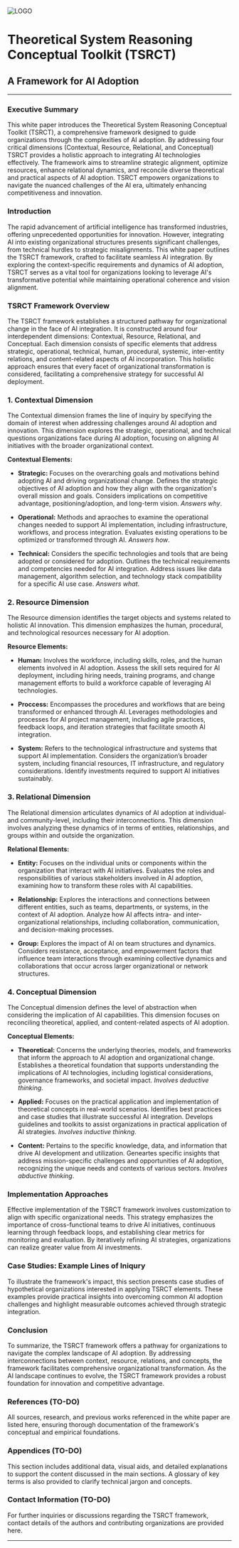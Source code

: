 ![LOGO](TSRCT_logo.png "TSRCT Logo")

# Theoretical System Reasoning Conceptual Toolkit (TSRCT) 
## A Framework for AI Adoption

---
### Executive Summary

This white paper introduces the Theoretical System Reasoning Conceptual Toolkit (TSRCT), a comprehensive framework designed to guide organizations through the complexities of AI adoption. By addressing four critical dimensions (Contextual, Resource, Relational, and Conceptual) TSRCT provides a holistic approach to integrating AI technologies effectively. The framework aims to streamline strategic alignment, optimize resources, enhance relational dynamics, and reconcile diverse theoretical and practical aspects of AI adoption. TSRCT empowers organizations to navigate the nuanced challenges of the AI era, ultimately enhancing competitiveness and innovation.

### Introduction

The rapid advancement of artificial intelligence has transformed industries, offering unprecedented opportunities for innovation. However, integrating AI into existing organizational structures presents significant challenges, from technical hurdles to strategic misalignments. This white paper outlines the TSRCT framework, crafted to facilitate seamless AI integration. By exploring the context-specific requirements and dynamics of AI adoption, TSRCT serves as a vital tool for organizations looking to leverage AI's transformative potential while maintaining operational coherence and vision alignment.

### TSRCT Framework Overview

The TSRCT framework establishes a structured pathway for organizational change in the face of AI integration. It is constructed around four interdependent dimensions: Contextual, Resource, Relational, and Conceptual. Each dimension consists of specific elements that address strategic, operational, technical, human, procedural, systemic, inter-entity relations, and content-related aspects of AI incorporation. This holistic approach ensures that every facet of organizational transformation is considered, facilitating a comprehensive strategy for successful AI deployment.

### 1. Contextual Dimension

The Contextual dimension frames the line of inquiry by specifying the domain of interest when addressing challenges around AI adoption and innovation. This dimension explores the strategic, operational, and technical questions organizations face during AI adoption, focusing on aligning AI initiatives with the broader organizational context.

**Contextual Elements:**

- **Strategic:** Focuses on the overarching goals and motivations behind adopting AI and driving organizational change. Defines the strategic objectives of AI adoption and how they align with the organization's overall mission and goals. Considers implications on competitive advantage, positioning/adoption, and long-term vision. *Answers why*.

- **Operational:** Methods and apraoches to examine the operational changes needed to support AI implementation, including infrastructure, workflows, and process integration. Evaluates existing operations to be optimized or transformed through AI. *Answers how*.

- **Technical:** Considers the specific technologies and tools that are being adopted or considered for adoption. Outlines the technical requirements and competencies needed for AI integration. Address issues like data management, algorithm selection, and technology stack compatibility for a specific AI use case. *Answers what*.

### 2. Resource Dimension

The Resource dimension identifies the target objects and systems related to holistic AI innovation. This dimension emphasizes the human, procedural, and technological resources necessary for AI adoption.

**Resource Elements:**

- **Human:** Involves the workforce, including skills, roles, and the human elements involved in AI adoption. Assess the skill sets required for AI deployment, including hiring needs, training programs, and change management efforts to build a workforce capable of leveraging AI technologies.

- **Proccess:** Encompasses the procedures and workflows that are being transformed or enhanced through AI. Leverages methodologies and processes for AI project management, including agile practices, feedback loops, and iteration strategies that facilitate smooth AI integration.

- **System:** Refers to the technological infrastructure and systems that support AI implementation. Considers the organization’s broader system, including financial resources, IT infrastructure, and regulatory considerations. Identify investments required to support AI initiatives sustainably.

### 3. Relational Dimension

The Relational dimension articulates dynamics of AI adoption at individual- and community-level, including their interconnections. This dimension involves analyzing these dynamics of in terms of entities, relationships, and groups within and outside the organization.

**Relational Elements:**

- **Entity:** Focuses on the individual units or components within the organization that interact with AI initiatives. Evaluates the roles and responsibilities of various stakeholders involved in AI adoption, examining how to transform these roles with AI capabilities.

- **Relationship:** Explores the interactions and connections between different entities, such as teams, departments, or systems, in the context of AI adoption. Analyze how AI affects intra- and inter-organizational relationships, including collaboration, communication, and decision-making processes.

- **Group:** Explores the impact of AI on team structures and dynamics. Considers resistance, acceptance, and empowerment factors that influence team interactions through examining collective dynamics and collaborations that occur across larger organizational or network structures.

### 4. Conceptual Dimension

The Conceptual dimension defines the level of abstraction when considering the implication of AI capabilities. This dimension focuses on reconciling theoretical, applied, and content-related aspects of AI adoption.

**Conceptual Elements:**

- **Theoretical:** Concerns the underlying theories, models, and frameworks that inform the approach to AI adoption and organizational change. Establishes a theoretical foundation that supports understanding the implications of AI technologies, including logistical considerations, governance frameworks, and societal impact. *Involves deductive thinking*.

- **Applied:** Focuses on the practical application and implementation of theoretical concepts in real-world scenarios. Identifies best practices and case studies that illustrate successful AI integration. Develops guidelines and toolkits to assist organizations in practical application of AI strategies. *Involves inductive thinkng*.

- **Content:** Pertains to the specific knowledge, data, and information that drive AI development and utilization. Geneartes specific insights that address mission-specific challenges and opportunities of AI adoption, recognizing the unique needs and contexts of various sectors. *Involves abductive thinking*.

### Implementation Approaches

Effective implementation of the TSRCT framework involves customization to align with specific organizational needs. This strategy emphasizes the importance of cross-functional teams to drive AI initiatives, continuous learning through feedback loops, and establishing clear metrics for monitoring and evaluation. By iteratively refining AI strategies, organizations can realize greater value from AI investments.

### Case Studies: Example Lines of Iniqury

To illustrate the framework's impact, this section presents case studies of hypothetical organizations interested in applying TSRCT elements. These examples provide practical insights into overcoming common AI adoption challenges and highlight measurable outcomes achieved through strategic integration.

### Conclusion

To summarize, the TSRCT framework offers a pathway for organizations to navigate the complex landscape of AI adoption. By addressing interconnections between context, resource, relations, and concepts, the framework facilitates comprehensive organizational transformation. As the AI landscape continues to evolve, the TSRCT framework provides a robust foundation for innovation and competitive advantage.

### References (TO-DO)

All sources, research, and previous works referenced in the white paper are listed here, ensuring thorough documentation of the framework's conceptual and empirical foundations.

### Appendices (TO-DO)

This section includes additional data, visual aids, and detailed explanations to support the content discussed in the main sections. A glossary of key terms is also provided to clarify technical jargon and concepts.

### Contact Information (TO-DO)

For further inquiries or discussions regarding the TSRCT framework, contact details of the authors and contributing organizations are provided here.

---
